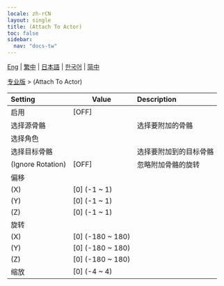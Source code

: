 ```yaml
---
locale: zh-rCN
layout: single
title: (Attach To Actor)
toc: false
sidebar:
  nav: "docs-tw"
---
```

[Eng](/dancexr/menu/2025.4/actor/attach_to_actor) | [繁中](/tw/dancexr/menu/2025.4/actor/attach_to_actor) | [日本語](/jp/dancexr/menu/2025.4/actor/attach_to_actor) | [한국어](/kr/dancexr/menu/2025.4/actor/attach_to_actor) | [简中](/zh/dancexr/menu/2025.4/actor/attach_to_actor)

[专业版](../menu#专业版) > (Attach To Actor)



| Setting | Value | Description |
| :--- | --- | :--- |
|<nobr>启用</nobr>| [OFF] | 
|<nobr>选择源骨骼</nobr>|| 选择要附加的骨骼
|<nobr>选择角色</nobr>|  |  |
|<nobr>选择目标骨骼</nobr>|| 选择要附加到的目标骨骼
|<nobr>(Ignore Rotation)</nobr>| [OFF] | 忽略附加骨骼的旋转
|<nobr>偏移</nobr>|| 
|<nobr>(X)</nobr>| [0] (-1 ~ 1) | 
|<nobr>(Y)</nobr>| [0] (-1 ~ 1) | 
|<nobr>(Z)</nobr>| [0] (-1 ~ 1) | 
|<nobr>旋转</nobr>|| 
|<nobr>(X)</nobr>| [0] (-180 ~ 180) | 
|<nobr>(Y)</nobr>| [0] (-180 ~ 180) | 
|<nobr>(Z)</nobr>| [0] (-180 ~ 180) | 
|<nobr>缩放</nobr>| [0] (-4 ~ 4) | 
